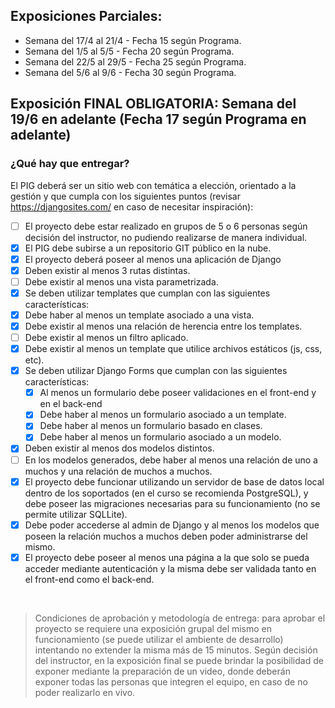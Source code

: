 ## Exposiciones Parciales:
- Semana del 17/4 al 21/4 - Fecha 15 según Programa.
- Semana del 1/5 al 5/5 - Fecha 20 según Programa.
- Semana del 22/5 al 29/5 - Fecha 25 según Programa.
- Semana del 5/6 al 9/6 - Fecha 30 según Programa.


##  Exposición FINAL OBLIGATORIA: Semana del 19/6 en adelante (Fecha 17 según Programa en adelante)
### ¿Qué hay que entregar?
El PIG deberá ser un sitio web con temática a elección, orientado a la gestión y que cumpla con los siguientes puntos (revisar https://djangosites.com/ en caso de necesitar inspiración):

* [ ] El proyecto debe estar realizado en grupos de 5 o 6 personas según decisión del instructor, no pudiendo realizarse de manera individual.
* [X] El PIG debe subirse a un repositorio GIT público en la nube.
* [X] El proyecto deberá poseer al menos una aplicación de Django
* [X] Deben existir al menos 3 rutas distintas.
* [ ] Debe existir al menos una vista parametrizada.
* [X] Se deben utilizar templates que cumplan con las siguientes características:
* [X] Debe haber al menos un template asociado a una vista.
* [X] Debe existir al menos una relación de herencia entre los templates.
* [ ] Debe existir al menos un filtro aplicado.
* [X] Debe existir al menos un template que utilice archivos estáticos (js, css, etc).
* [X] Se deben utilizar Django Forms que cumplan con las siguientes características:
    * [X] Al menos un formulario debe poseer validaciones en el front-end y en el back-end
    * [X] Debe haber al menos un formulario asociado a un template.
    * [X] Debe haber al menos un formulario basado en clases.
    * [X] Debe haber al menos un formulario asociado a un modelo.
* [X] Deben existir al menos dos modelos distintos.
* [ ] En los modelos generados, debe haber al menos una relación de uno a muchos y una relación de muchos a muchos.
* [X] El proyecto debe funcionar utilizando un servidor de base de datos local dentro de los soportados (en el curso se recomienda PostgreSQL), y debe poseer las migraciones necesarias para su funcionamiento (no se permite utilizar SQLLite).
* [X] Debe poder accederse al admin de Django y al menos los modelos que poseen la relación muchos a muchos deben poder administrarse del mismo.
* [X] El proyecto debe poseer al menos una página a la que solo se pueda acceder mediante autenticación y la misma debe ser validada tanto en el front-end como el back-end.

<br>

> Condiciones de aprobación y metodología de entrega: para aprobar el proyecto se requiere una exposición grupal del mismo en funcionamiento (se puede utilizar el ambiente de desarrollo) intentando no extender la misma más de 15 minutos. Según decisión del instructor, en la exposición final se puede brindar la posibilidad de exponer mediante la preparación de un video, donde deberán exponer todas las personas que integren el equipo, en caso de no poder realizarlo en vivo.